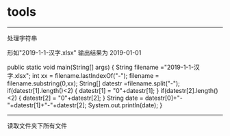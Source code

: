 # tools

--------------------------
处理字符串

形如"2019-1-1-汉字.xlsx" 
输出结果为 2019-01-01

public static void main(String[] args) {
		String filename ="2019-1-1-汉字.xlsx";
		int xx = filename.lastIndexOf("-");
		filename = filename.substring(0,xx);
		String[] datestr =filename.split("-");
		if(datestr[1].length()<2) {
			datestr[1] = "0"+datestr[1];
		}
		if(datestr[2].length()<2) {
			datestr[2] = "0"+datestr[2];
		}
		String date = datestr[0]+"-"+datestr[1]+"-"+datestr[2];
		System.out.println(date);
	}

------------------------
读取文件夹下所有文件